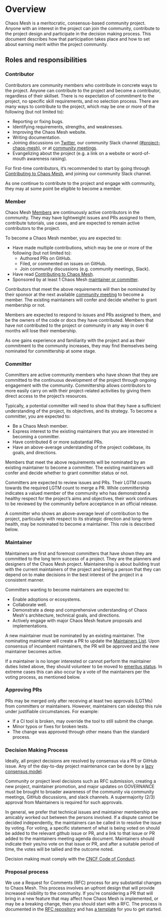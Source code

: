 # Overview

Chaos Mesh is a meritocratic, consensus-based community project. Anyone with an interest in the project can join the community, contribute to the project design and participate in the decision making process. This document describes how that participation takes place and how to set about earning merit within the project community.

## Roles and responsibilities

### Contributor

Contributors are community members who contribute in concrete ways to the project. Anyone can contribute to the project and become a contributor, regardless of their skillset.  There is no expectation of commitment to the project, no specific skill requirements, and no selection process. There are many ways to contribute to the project, which may be one or more of the following (but not limited to):

- Reporting or fixing bugs.
- Identifying requirements, strengths, and weaknesses.
- Improving the Chaos Mesh website.
- Writing documentation.
- Joining discussions on [Twitter](https://twitter.com/chaos_mesh), our community Slack channel [(#project-chaos-mesh)](https://slack.cncf.io/), or at [community meetings](https://docs.google.com/document/d/1H8IfmhIJiJ1ltg-XLjqR_P_RaMHUGrl1CzvHnKM_9Sc/edit).
- Evangelizing about the project (e.g. a link on a website or word-of-mouth awareness raising).

For first-time contributors, it’s recommended to start by going through [Contributing to Chaos Mesh](https://github.com/chaos-mesh/chaos-mesh/blob/master/CONTRIBUTING.md), and joining our community Slack channel.

As one continue to contribute to the project and engage with community, they may at some point be eligible to become a member. 

### Member

Chaos Mesh [Members](https://github.com/orgs/chaos-mesh/people) are continuously active contributors in the community. They may have lightweight issues and PRs assigned to them, contribute tutorials, use cases, and are expected to remain active contributors to the project.

To become a Chaos Mesh member, you are expected to: 

- Have made multiple contributions, which may be one or more of the following (but not limited to):
    - Authored PRs on GitHub. 
    - Filed, or commented on issues on GitHub.
    - Join community discussions (e.g. community meetings, Slack).
- Have read [Contributing to Chaos Mesh](https://github.com/chaos-mesh/chaos-mesh/blob/master/CONTRIBUTING.md).
- Sponsored by at least 1 Chaos Mesh [maintainer or committer](https://github.com/chaos-mesh/chaos-mesh/blob/master/MAINTAINERS.md).

Contributors that meet the above requirements will then be nominated by their sponsor at the next available [community meeting](https://docs.google.com/document/d/1H8IfmhIJiJ1ltg-XLjqR_P_RaMHUGrl1CzvHnKM_9Sc/edit) to become a member. The existing maintainers will confer and decide whether to grant membership or not. 

Members are expected to respond to issues and PRs assigned to them, and be the owners of the code or docs they have contributed. Members that have not contributed to the project or community in any way in over 6 months will lose their membership.

As one gains experience and familiarity with the project and as their commitment to the community increases, they may find themselves being nominated for committership at some stage.

### Committer

Committers are active community members who have shown that they are committed to the continuous development of the project through ongoing engagement with the community. Committership allows contributors to more easily carry on with their project-related activities by giving them direct access to the project’s resources. 

Typically, a potential committer will need to show that they have a sufficient understanding of the project, its objectives, and its strategy. To become a committer, you are expected to: 

- Be a Chaos Mesh member.
- Express interest to the existing maintainers that you are interested in becoming a committer.
- Have contributed 6 or more substantial PRs.
- Have an above-average understanding of the project codebase, its goals, and directions.

Members that meet the above requirements will be nominated by an existing maintainer to become a committer. The existing maintainers will confer and decide whether to grant committer status or not. 

Committers are expected to review issues and PRs. Their LGTM counts towards the required LGTM count to merge a PR. While committership indicates a valued member of the community who has demonstrated a healthy respect for the project’s aims and objectives, their work continues to be reviewed by the community before acceptance in an official release.

A committer who shows an above-average level of contribution to the project, particularly with respect to its strategic direction and long-term health, may be nominated to become a maintainer. This role is described below.

### Maintainer

Maintainers are first and foremost committers that have shown they are committed to the long term success of a project. They are the planners and designers of the Chaos Mesh project. Maintainership is about building trust with the current maintainers of the project and being a person that they can depend on to make decisions in the best interest of the project in a consistent manner.

Committers wanting to become maintainers are expected to:

- Enable adoptions or ecosystems.
- Collaborate well.
- Demonstrate a deep and comprehensive understanding of Chaos Mesh's architecture, technical goals, and directions.
- Actively engage with major Chaos Mesh feature proposals and implementations.

A new maintainer must be nominated by an existing maintainer. The nominating maintainer will create a PR to update the [Maintainers List](https://github.com/chaos-mesh/chaos-mesh/blob/master/MAINTAINERS.md). Upon consensus of incumbent maintainers, the PR will be approved and the new maintainer becomes active.

If a maintainer is no longer interested or cannot perform the maintainer duties listed above, they should volunteer to be moved to [emeritus status](https://github.com/chaos-mesh/chaos-mesh/blob/master/MAINTAINERS.md#emeritus-maintainers). In extreme cases this can also occur by a vote of the maintainers per the voting process, as mentioned below.

### Approving PRs

PRs may be merged only after receiving at least two approvals (LGTMs) from committers or maintainers. However, maintainers can sidestep this rule under justifiable circumstances. For example:

- If a CI tool is broken, may override the tool to still submit the change.
- Minor typos or fixes for broken tests.
- The change was approved through other means than the standard process.

### Decision Making Process

Ideally, all project decisions are resolved by consensus via a PR or GitHub issue. Any of the day-to-day project maintenance can be done by a [lazy consensus model](https://communitymgt.fandom.com/wiki/Lazy_consensus).

Community or project level decisions such as RFC submission, creating a new project, maintainer promotion, and major updates on GOVERNANCE must be brought to broader awareness of the community via community meetings, GitHub discussions, and slack channels. A supermajority (2/3) approval from Maintainers is required for such approvals.

In general, we prefer that technical issues and maintainer membership are amicably worked out between the persons involved. If a dispute cannot be decided independently, the maintainers can be called in to resolve the issue by voting. For voting, a specific statement of what is being voted on should be added to the relevant github issue or PR, and a link to that issue or PR added to the maintainers meeting agenda document. Maintainers should indicate their yes/no vote on that issue or PR, and after a suitable period of time, the votes will be tallied and the outcome noted.

Decision making must comply with the [CNCF Code of Conduct](https://github.com/chaos-mesh/chaos-mesh/blob/master/CODE_OF_CONDUCT.md).

### Proposal process

We use a Request for Comments (RFC) process for any substantial changes to Chaos Mesh. This process involves an upfront design that will provide increased visibility to the community. If you're considering a PR that will bring in a new feature that may affect how Chaos Mesh is implemented, or may be a breaking change, then you should start with a RFC. The process is documented in the [RFC repository](https://github.com/chaos-mesh/rfcs) and has [a template](https://github.com/chaos-mesh/rfcs/blob/main/template.md) for you to get started.
